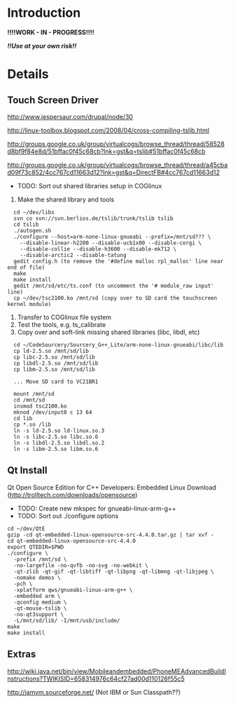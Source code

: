 # Introduction #

**!!!!WORK - IN - PROGRESS!!!!**

_**!!Use at your own risk!!**_


# Details #

## Touch Screen Driver ##

http://www.jespersaur.com/drupal/node/30

http://linux-toolbox.blogspot.com/2008/04/cross-compiling-tslib.html

http://groups.google.co.uk/group/virtualcogs/browse_thread/thread/58528d8bf9f84e8d/51bffac0f45c68cb?lnk=gst&q=tslib#51bffac0f45c68cb

http://groups.google.co.uk/group/virtualcogs/browse_thread/thread/a45cbad09f73c852/4cc767cd11663d12?lnk=gst&q=DirectFB#4cc767cd11663d12
  * TODO: Sort out shared libraries setup in COGlinux

  1. Make the shared library and tools
```
  cd ~/dev/libs
  svn co svn://svn.berlios.de/tslib/trunk/tslib tslib
  cd tslib
  ./autogen.sh
  ./configure --host=arm-none-linux-gnueabi --prefix=/mnt/sd??? \
    --disable-linear-h2200 --disable-ucb1x00 --disable-corgi \
    --disable-collie --disable-h3600 --disable-mk712 \
    --disable-arctic2 --disable-tatung
  gedit config.h (to remove the '#define malloc rpl_malloc' line near end of file)
  make
  make install
  gedit /mnt/sd/etc/ts.conf (to uncomment the '# module_raw input' line)
  cp ~/dev/tsc2100.ko /mnt/sd (copy over to SD card the touchscreen kernel module)
```
  1. Transfer to COGlinux file system
  1. Test the tools, e.g. ts\_calibrate
  1. Copy over and soft-link missing shared libraries (libc, libdl, etc)
```
  cd ~/CodeSourcery/Sourcery_G++_Lite/arm-none-linux-gnueabi/libc/lib
  cp ld-2.5.so /mnt/sd/lib
  cp libc-2.5.so /mnt/sd/lib
  cp libdl-2.5.so /mnt/sd/lib
  cp libm-2.5.so /mnt/sd/lib

  ... Move SD card to VC21BR1

  mount /mnt/sd
  cd /mnt/sd
  insmod tsc2100.ko
  mknod /dev/input0 c 13 64
  cd lib
  cp *.so /lib
  ln -s ld-2.5.so ld-linux.so.3
  ln -s libc-2.5.so libc.so.6
  ln -s libdl-2.5.so libdl.so.2
  ln -s libm-2.5.so libm.so.6
```

## Qt Install ##

Qt Open Source Edition for C++ Developers: Embedded Linux Download (http://trolltech.com/downloads/opensource)

  * TODO: Create new mkspec for gnueabi-linux-arm-g++
  * TODO: Sort out ./configure options
```
cd ~/dev/QtE
gzip -cd qt-embedded-linux-opensource-src-4.4.0.tar.gz | tar xvf -
cd qt-embedded-linux-opensource-src-4.4.0
export QTEDIR=$PWD
./configure \
  -prefix /mnt/sd \
  -no-largefile -no-qvfb -no-svg -no-webkit \
  -qt-zlib -qt-gif -qt-libtiff -qt-libpng -qt-libmng -qt-libjpeg \
  -nomake demos \
  -pch \
  -xplatform qws/gnueabi-linux-arm-g++ \
  -embedded arm \
  -qconfig medium \
  -qt-mouse-tslib \
  -no-qt3support \
  -L/mnt/sd/lib/ -I/mnt/usb/include/
make
make install
```

## Extras ##

http://wiki.java.net/bin/view/Mobileandembedded/PhoneMEAdvancedBuildInstructions?TWIKISID=658314976c64cf27ad00d110126f55c5

http://jamvm.sourceforge.net/ (Not IBM or Sun Classpath??)